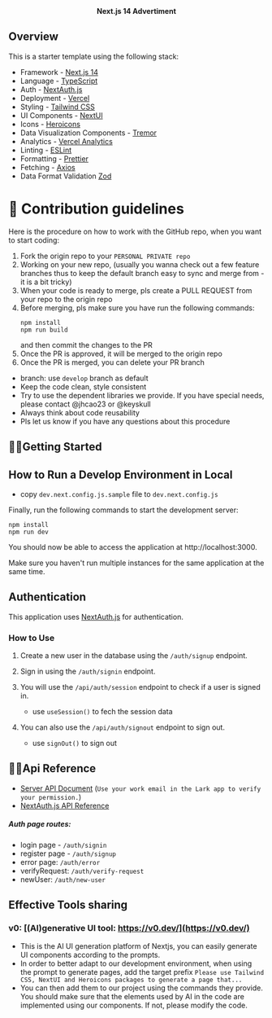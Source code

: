 
<div align="center"><strong>Next.js 14 Advertiment</strong></div>
</div>

## Overview

This is a starter template using the following stack:

- Framework - [Next.js 14](https://nextjs.org/14)
- Language - [TypeScript](https://www.typescriptlang.org)
- Auth - [NextAuth.js](https://next-auth.js.org)
- Deployment - [Vercel](https://vercel.com/docs/concepts/next.js/overview)
- Styling - [Tailwind CSS](https://tailwindcss.com)
- UI Components - [NextUI](https://nextui.org/)
- Icons - [Heroicons](https://heroicons.com/)
- Data Visualization Components - [Tremor](https://www.tremor.so)
- Analytics - [Vercel Analytics](https://vercel.com/analytics)
- Linting - [ESLint](https://eslint.org)
- Formatting - [Prettier](https://prettier.io)
- Fetching - [Axios](https://github.com/axios/axios)
- Data Format Validation [Zod](https://zod.dev/)


# 🌈 Contribution guidelines
Here is the procedure on how to work with the GitHub repo, when you want to start coding:
1. Fork the origin repo to your `PERSONAL PRIVATE repo`
2. Working on your new repo, (usually you wanna check out a few feature branches thus to keep the default branch easy to sync and merge from - it is a bit tricky)
3. When your code is ready to merge, pls create a PULL REQUEST from your repo to the origin repo
4. Before merging, pls make sure you have run the following commands:
   ```console
   npm install
   npm run build
   ```
   and then commit the changes to the PR
5. Once the PR is approved, it will be merged to the origin repo
6. Once the PR is merged, you can delete your PR branch

- branch: use `develop` branch as default
- Keep the code clean, style consistent
- Try to use the dependent libraries we provide. If you have special needs, please contact @jhcao23 or @keyskull 
- Always think about code reusability
- Pls let us know if you have any questions about this procedure


## 🙋‍♀️Getting Started

## How to Run a Develop Environment in Local 

* copy `dev.next.config.js.sample` file to `dev.next.config.js`

Finally, run the following commands to start the development server:

```console
npm install
npm run dev
```

You should now be able to access the application at http://localhost:3000.

Make sure you haven't run multiple instances for the same application at the same time.

## Authentication

This application uses [NextAuth.js](https://next-auth.js.org) for authentication.

### How to Use

1. Create a new user in the database using the `/auth/signup` endpoint.

2. Sign in using the `/auth/signin` endpoint.

3. You will use the `/api/auth/session` endpoint to check if a user is signed in.
   * use `useSession()` to fech the session data

4. You can also use the `/api/auth/signout` endpoint to sign out.
   * use `signOut()` to sign out

## 👩‍💻Api Reference

* [Server API Document](https://doc.mitech.ai/) (`Use your work email in the Lark app to verify your permission.`)
* [NextAuth.js API Reference](https://next-auth.js.org/getting-started/rest-api)

##### Auth page routes:
* login page - `/auth/signin`
* register page - `/auth/signup`
* error page: `/auth/error`
* verifyRequest: `/auth/verify-request`
* newUser: `/auth/new-user`



## Effective Tools sharing
### v0: [(AI)generative UI tool: https://v0.dev/](https://v0.dev/)
- This is the AI UI generation platform of Nextjs, you can easily generate UI components according to the prompts. 
- In order to better adapt to our development environment, when using the prompt to generate pages, add the target prefix `Please use Tailwind CSS, NextUI and Heroicons packages to generate a page that...`
- You can then add them to our project using the commands they provide. You should make sure that the elements used by AI in the code are implemented using our components. If not, please modify the code.
